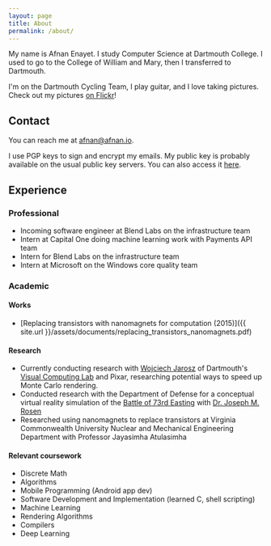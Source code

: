 ```yaml
---
layout: page
title: About
permalink: /about/
---
```


My name is Afnan Enayet. I study Computer Science at Dartmouth College.
I used to go to the College of William and Mary, then I transferred to
Dartmouth.

I'm on the Dartmouth Cycling Team, I play guitar, and I love taking pictures.
Check out my pictures [on Flickr](https://www.flickr.com/photos/150451945@N05/)!

## Contact

You can reach me at [afnan@afnan.io](mailto:afnan@afnan.io).

I use PGP keys to sign and encrypt my emails. My public key is probably
available on the usual public key servers. You can also access it
[here](https://afnan.io/assets/publickey.asc).

## Experience

### Professional

- Incoming software engineer at Blend Labs on the infrastructure team
- Intern at Capital One doing machine learning work with Payments API team
- Intern for Blend Labs on the infrastructure team
- Intern at Microsoft on the Windows core quality team

### Academic

#### Works

- [Replacing transistors with nanomagnets for computation (2015)]({{ site.url }}/assets/documents/replacing_transistors_nanomagnets.pdf)

#### Research

- Currently conducting research with [Wojciech Jarosz](https://cs.dartmouth.edu/~wjarosz/)
  of Dartmouth's [Visual Computing Lab](http://vcl.cs.dartmout.edu) and Pixar,
  researching potential ways to speed up Monte Carlo rendering.
- Conducted research with the Department of Defense for a conceptual virtual
  reality simulation of the [Battle of 73rd Easting](https://en.wikipedia.org/wiki/Battle_of_73_Easting) with
  [Dr. Joseph M. Rosen](https://engineering.dartmouth.edu/people/faculty/joseph-rose)
- Researched using nanomagnets to replace transistors at Virginia Commonwealth
  University Nuclear and Mechanical Engineering Department with Professor Jayasimha
  Atulasimha

#### Relevant coursework

- Discrete Math
- Algorithms
- Mobile Programming (Android app dev)
- Software Development and Implementation (learned C, shell scripting)
- Machine Learning
- Rendering Algorithms
- Compilers
- Deep Learning
